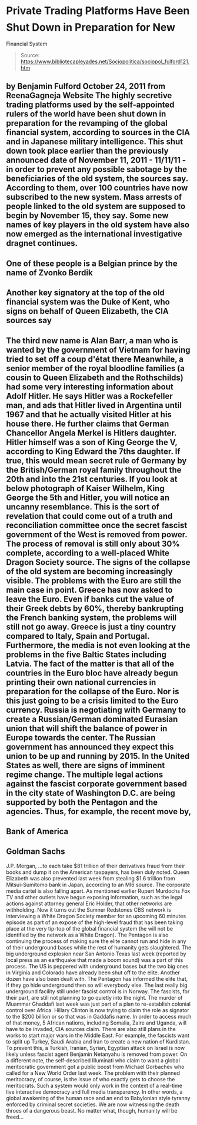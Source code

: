 # Private Trading Platforms Have Been Shut Down in Preparation for New 
Financial System

> Source: https://www.bibliotecapleyades.net/Sociopolitica/sociopol_fulford121.htm

by Benjamin Fulford
October 24, 2011
from
ReenaGagneja
Website
The highly secretive trading platforms used by
the self-appointed rulers of the world have been shut down in preparation
for the revamping of the global financial system, according to sources in
the CIA and in Japanese military intelligence.
This shut down took place earlier than the
previously announced date of November 11, 2011 - 11/11/11 - in order to
prevent any possible sabotage by the beneficiaries of the old system, the
sources say.
According to them, over 100 countries have now subscribed to the new
system. Mass arrests of people linked to the old system are supposed to
begin by November 15, they say.
Some new names of key players in the old system have also now emerged as the
international investigative dragnet continues.
-
One of these people is a Belgian prince
by the name of Zvonko Berdik
-
Another key signatory at the top of the
old financial system was the Duke of Kent, who signs on
behalf of Queen Elizabeth, the CIA sources say
-
The third new name is Alan Barr,
a man who is wanted by the government of Vietnam for having tried to
set off a coup d'état there
Meanwhile, a senior member of the royal
bloodline families (a cousin to
Queen Elizabeth
and
the Rothschilds) had some very interesting
information about Adolf Hitler.
He says Hitler was a Rockefeller man, and ads
that Hitler lived in Argentina until 1967 and that he actually visited
Hitler at his house there.
He further claims that German Chancellor
Angela Merkel is Hitlers daughter. Hitler himself was a son of
King George the V, according to King Edward the 7ths daughter. If true,
this would mean secret rule of Germany by the British/German royal family
throughout the 20th and into the 21st centuries.
If you look at below photograph of Kaiser
Wilhelm, King George the 5th and Hitler, you will notice an
uncanny resemblance.
This is the sort of revelation that could come
out of a truth and reconciliation committee once the secret fascist
government of the West is removed from power. The process of removal is
still only about 30% complete, according to a well-placed White Dragon
Society source.
The signs of the collapse of the old system are becoming increasingly
visible.
The problems with the Euro are still the main
case in point. Greece has now asked to leave the Euro. Even if banks cut the
value of their Greek debts by 60%, thereby bankrupting the French banking
system, the problems will still not go away. Greece is just a tiny country
compared to Italy, Spain and Portugal.
Furthermore, the media is not even looking at
the problems in the five Baltic States including Latvia.
The fact of the matter is that all of the countries in the Euro
bloc have already begun printing their own national currencies in
preparation for the collapse of the Euro. Nor is this just going to
be a crisis limited to the Euro currency.
Russia is negotiating with Germany to create a Russian/German dominated
Eurasian union that will shift the balance of power in Europe towards the
center. The Russian government has announced they expect this union to be up
and running by 2015.
In the United States as well, there are signs of imminent regime change.
The multiple legal actions against the fascist corporate government based in
the city state of
Washington D.C.
are being supported by both the Pentagon and the agencies.
Thus, for example, the recent move by,
-
Bank of America
-
Goldman Sachs
-
J.P. Morgan,
...to each take $81 trillion of their
derivatives fraud from their books and dump it on the American taxpayers,
has been duly noted.
Queen Elizabeth was also prevented last week from stealing $1.6 trillion
from Mitsui-Sumitomo bank in Japan, according to an MI6 source.
The corporate media cartel is also falling apart. As mentioned earlier
Rupert Murdochs Fox TV and other outlets have begun exposing information,
such as the legal actions against attorney general
Eric Holder, that other networks are
withholding.
Now it turns out the Sumner Redstones CBS
network is interviewing a
White Dragon Society member for an upcoming 60
minutes episode as part of an expose of the high-level fraud that has been
taking place at the very tip-top of
the global financial system (he will not be identified by the
network as a White Dragon).
The Pentagon is also continuing the process of making sure
the
elite cannot run and hide in any of their underground bases while
the rest of humanity gets slaughtered. The big underground explosion near
San Antonio Texas last week (reported by local press
as an earthquake that made a
boom sound) was a part of this process.
The US is peppered with
underground bases but the two big ones in
Virginia and Colorado have already been shut off to the elite. Another dozen
have also been dealt with.
The Pentagon has informed the elite that,
if they go hide underground then so will
everybody else.
The last really big underground facility still
under fascist control is in Norway.
The fascists, for their part, are still not planning to go quietly into the
night. The murder of Muammar Ghaddafi last week was just part
of a plan to re-establish colonial control over Africa.
Hillary
Clinton is now trying to claim the role as signator to
the $200 billion or so that was in Gaddafis name. In order to access much
of that money, 5 African nations, including Somalia, Zaire and Uganda, will
have to be invaded, CIA sources claim.
There are also still plans in the works to start major wars in the Middle
East. For example, the fascists want to split up Turkey, Saudi Arabia and
Iran to create a new nation of Kurdistan.
To prevent this, a Turkish, Iranian, Syrian,
Egyptian attack on Israel is now likely unless fascist agent
Benjamin Netanyahu is removed from power.
On a different note, the self-described Illuminati who claim to want a
global meritocratic government got a public boost from Michael Gorbachev who
called for a New World Order last week.
The problem with their planned meritocracy, of
course, is the issue of who exactly gets to choose the meritocrats. Such a
system would only work in the context of a real-time live interactive
democracy and full media transparency. In other words, a global
awakening of the human race and an end to Babylonian style
tyranny enforced by criminal
secret societies.
We are now witnessing the death throes of a dangerous beast.
No matter what, though, humanity will be
freed...

